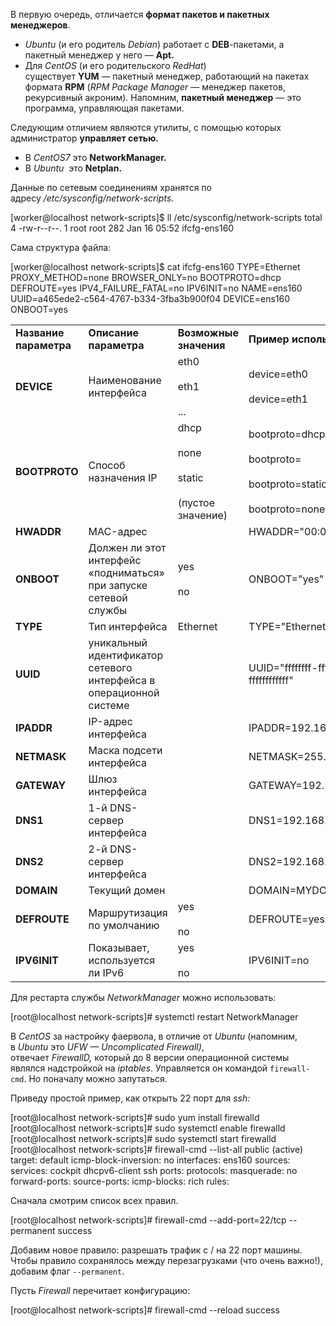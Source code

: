 
В первую очередь, отличается **формат пакетов и пакетных менеджеров**.

- _Ubuntu_ (и его родитель _Debian_) работает с **DEB**-пакетами, а пакетный менеджер у него — **Apt.**
- Для _CentOS_ (и его родительского _RedHat_) существует **YUM** _—_ пакетный менеджер, работающий на пакетах формата **RPM** (_RPM Package Manager_ — менеджер пакетов, рекурсивный акроним). Напомним, **пакетный менеджер** — это программа, управляющая пакетами.

Следующим отличием являются утилиты, с помощью которых администратор **управляет сетью.**

- В _CentOS7_ это **NetworkManager.**
- В _Ubuntu_  это **Netplan.**

Данные по сетевым соединениям хранятся по адресу _/etc/sysconfig/network-scripts._

[worker@localhost network-scripts]$ ll /etc/sysconfig/network-scripts
total 4
-rw-r--r--. 1 root root 282 Jan 16 05:52 ifcfg-ens160

Сама структура файла:

[worker@localhost network-scripts]$ cat ifcfg-ens160
TYPE=Ethernet
PROXY_METHOD=none
BROWSER_ONLY=no
BOOTPROTO=dhcp
DEFROUTE=yes
IPV4_FAILURE_FATAL=no
IPV6INIT=no
NAME=ens160
UUID=a465ede2-c564-4767-b334-3fba3b900f04
DEVICE=ens160
ONBOOT=yes

|   |   |   |   |
|---|---|---|---|
|**Название параметра**|**Описание параметра**|**Возможные значения**|**Пример использования**|
|**DEVICE**|Наименование интерфейса|eth0<br><br>eth1<br><br>...|device=eth0<br><br>device=eth1|
|**BOOTPROTO**|Способ назначения IP|dhcp<br><br>none<br><br>static<br><br>(пустое значение)|bootproto=dhcp<br><br>bootproto=<br><br>bootproto=static<br><br>bootproto=none|
|**HWADDR**|MAC-адрес||HWADDR="00:00:00:00:00:00"|
|**ONBOOT**|Должен ли этот интерфейс «подниматься» при запуске сетевой службы|yes<br><br>no|ONBOOT="yes"|
|**TYPE**|Тип интерфейса|Ethernet|TYPE="Ethernet"|
|**UUID**|уникальный идентификатор сетевого интерфейса в операционной системе||UUID="ffffffff-ffff-ffff-ffff-ffffffffffff"|
|**IPADDR**|IP-адрес интерфейса||IPADDR=192.168.1.3|
|**NETMASK**|Маска подсети интерфейса||NETMASK=255.255.255.0|
|**GATEWAY**|Шлюз интерфейса||GATEWAY=192.168.1.1|
|**DNS1**|1-й DNS-сервер интерфейса||DNS1=192.168.1.1|
|**DNS2**|2-й DNS-сервер интерфейса||DNS2=192.168.1.2|
|**DOMAIN**|Текущий домен||DOMAIN=MYDOMAIN.LOCAL|
|**DEFROUTE**|Маршрутизация по умолчанию|yes<br><br>no|DEFROUTE=yes|
|**IPV6INIT**|Показывает, используется ли IPv6|yes<br><br>no|IPV6INIT=no|

Для рестарта службы _NetworkManager_ можно использовать:

[root@localhost network-scripts]# systemctl restart NetworkManager


В _CentOS_ за настройку фаервола, в отличие от _Ubuntu_ (напомним, в _Ubuntu_ это _UFW — Uncomplicated Firewall)_, отвечает _FirewallD,_ который до 8 версии операционной системы являлся надстройкой на _iptables_. Управляется он командой `firewall-cmd`. Но поначалу можно запутаться.

Приведу простой пример, как открыть 22 порт для _ssh:_

[root@localhost network-scripts]# sudo yum install firewalld
[root@localhost network-scripts]# sudo systemctl enable firewalld
[root@localhost network-scripts]# sudo systemctl start firewalld
[root@localhost network-scripts]# firewall-cmd --list-all
public (active)
  target: default
  icmp-block-inversion: no
  interfaces: ens160
  sources:
  services: cockpit dhcpv6-client ssh
  ports:
  protocols:
  masquerade: no
  forward-ports:
  source-ports:
  icmp-blocks:
  rich rules:

Сначала смотрим список всех правил.

[root@localhost network-scripts]# firewall-cmd --add-port=22/tcp --permanent
success

Добавим новое правило: разрешать трафик с / на 22 порт машины. Чтобы правило сохранялось между перезагрузками (что очень важно!), добавим флаг `--permanent`. 

Пусть _Firewall_ перечитает конфигурацию:

[root@localhost network-scripts]# firewall-cmd --reload
success
